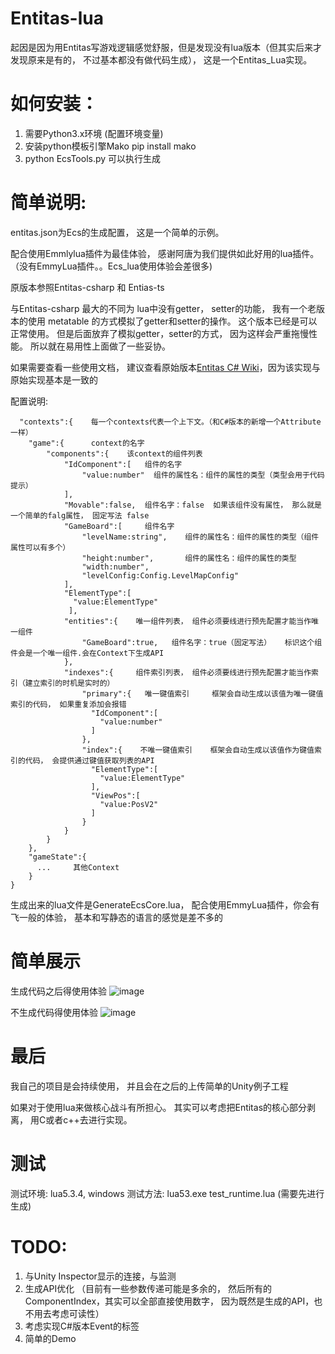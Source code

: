 # Entitas-lua
起因是因为用Entitas写游戏逻辑感觉舒服，但是发现没有lua版本（但其实后来才发现原来是有的， 不过基本都没有做代码生成）， 这是一个Entitas_Lua实现。


# 如何安装：
1. 需要Python3.x环境   (配置环境变量)
2. 安装python模板引擎Mako
   pip install mako
3. python EcsTools.py 可以执行生成




# 简单说明:
entitas.json为Ecs的生成配置，  这是一个简单的示例。

配合使用Emmlylua插件为最佳体验， 感谢阿唐为我们提供如此好用的lua插件。（没有EmmyLua插件。。Ecs_lua使用体验会差很多)

原版本参照Entitas-csharp 和 Entias-ts

与Entitas-csharp 最大的不同为 lua中没有getter， setter的功能， 我有一个老版本的使用 metatable 的方式模拟了getter和setter的操作。 
这个版本已经是可以正常使用。 
但是后面放弃了模拟getter，setter的方式， 因为这样会严重拖慢性能。 所以就在易用性上面做了一些妥协。

如果需要查看一些使用文档， 建议查看原始版本[Entitas C# Wiki](https://github.com/sschmid/Entitas-CSharp/wiki)，因为该实现与原始实现基本是一致的


配置说明:
~~~
  "contexts":{    每一个contexts代表一个上下文。（和C#版本的新增一个Attribute一样）
	"game":{      context的名字
		"components":{    该context的组件列表
			"IdComponent":[   组件的名字
				"value:number"  组件的属性名：组件的属性的类型（类型会用于代码提示）
			],
			"Movable":false,  组件名字：false  如果该组件没有属性， 那么就是一个简单的falg属性， 固定写法 false
			"GameBoard":[     组件名字
				"levelName:string",    组件的属性名：组件的属性的类型（组件属性可以有多个）
				"height:number",       组件的属性名：组件的属性的类型
				"width:number",
				"levelConfig:Config.LevelMapConfig"
			],
			"ElementType":[
			  "value:ElementType"
			 ],
			"entities":{    唯一组件列表， 组件必须要线进行预先配置才能当作唯一组件
				"GameBoard":true,   组件名字：true（固定写法）   标识这个组件会是一个唯一组件.会在Context下生成API
			},
			"indexes":{     组件索引列表， 组件必须要线进行预先配置才能当作索引（建立索引的时机是实时的）
				"primary":{   唯一键值索引     框架会自动生成以该值为唯一键值索引的代码， 如果重复添加会报错
				  "IdComponent":[
				    "value:number"
				  ]
				},
				"index":{    不唯一键值索引    框架会自动生成以该值作为键值索引的代码， 会提供通过键值获取列表的API
				  "ElementType":[
				    "value:ElementType"
				  ],
				  "ViewPos":[
				    "value:PosV2"
				  ]
				}
			}
		}
	},
    "gameState":{
      ...     其他Context
    }
}
~~~

生成出来的lua文件是GenerateEcsCore.lua， 配合使用EmmyLua插件，你会有飞一般的体验， 基本和写静态的语言的感觉是差不多的

# 简单展示
生成代码之后得使用体验
![image](https://github.com/UpUpLiu/Entitas-lua/blob/master/document/tips.gif)

不生成代码得使用体验
![image](https://github.com/UpUpLiu/Entitas-lua/blob/master/document/noTips.gif)


# 最后

我自己的项目是会持续使用， 并且会在之后的上传简单的Unity例子工程

如果对于使用lua来做核心战斗有所担心。 其实可以考虑把Entitas的核心部分剥离， 用C或者c++去进行实现。


# 测试
测试环境: lua5.3.4, windows
测试方法: lua53.exe test_runtime.lua (需要先进行生成)


# TODO:
1. 与Unity Inspector显示的连接，与监测
2. 生成API优化 （目前有一些参数传递可能是多余的， 然后所有的ComponentIndex，其实可以全部直接使用数字， 因为既然是生成的API，也不用去考虑可读性）
3. 考虑实现C#版本Event的标签
4. 简单的Demo
